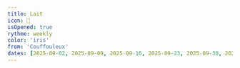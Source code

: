 ```yaml
---
title: Lait
icon: 🥛
isOpened: true
rythme: weekly
color: 'iris'
from: 'Couffouleux'
dates: [2025-09-02, 2025-09-09, 2025-09-16, 2025-09-23, 2025-09-30, 2025-10-07, 2025-10-14, 2025-10-21, 2025-10-28]
---
```

